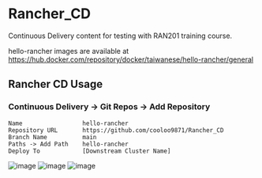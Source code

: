 # Rancher_CD

Continuous Delivery content for testing with RAN201 training course.

hello-rancher images are available at https://hub.docker.com/repository/docker/taiwanese/hello-rancher/general

## Rancher CD Usage
### Continuous Delivery -> Git Repos -> Add Repository
```
Name                 hello-rancher
Repository URL       https://github.com/cooloo9871/Rancher_CD
Branch Name          main
Paths -> Add Path    hello-rancher
Deploy To            [Downstream Cluster Name]
```

![image](https://github.com/cooloo9871/Rancher_CD/assets/62133915/e2315f58-434e-452e-81ab-04ebe1298986)
![image](https://github.com/cooloo9871/Rancher_CD/assets/62133915/e19cb92d-af0c-4c55-b3c6-e3cd2ce075ff)
![image](https://github.com/cooloo9871/Rancher_CD/assets/62133915/0c629401-3138-47d1-93c8-2b99babd351c)

